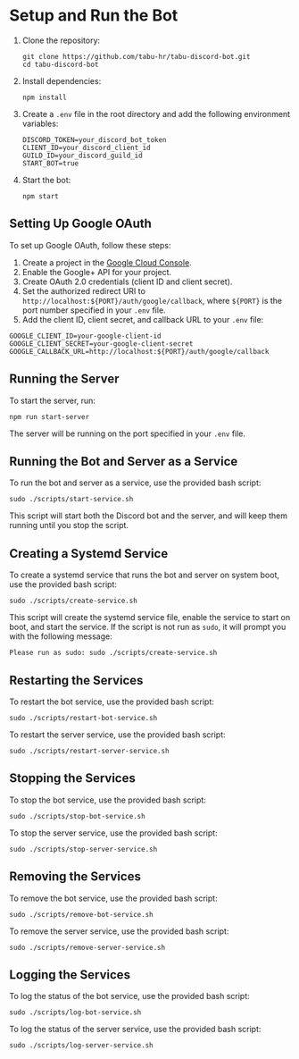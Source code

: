 # Setup and Run the Bot

1. Clone the repository:
   ```
   git clone https://github.com/tabu-hr/tabu-discord-bot.git
   cd tabu-discord-bot
   ```

2. Install dependencies:
   ```
   npm install
   ```

3. Create a `.env` file in the root directory and add the following environment variables:
   ```
   DISCORD_TOKEN=your_discord_bot_token
   CLIENT_ID=your_discord_client_id
   GUILD_ID=your_discord_guild_id
   START_BOT=true
   ```

4. Start the bot:
   ```
   npm start

## Setting Up Google OAuth

To set up Google OAuth, follow these steps:

1. Create a project in the [Google Cloud Console](https://console.cloud.google.com/).
2. Enable the Google+ API for your project.
3. Create OAuth 2.0 credentials (client ID and client secret).
4. Set the authorized redirect URI to `http://localhost:${PORT}/auth/google/callback`, where `${PORT}` is the port number specified in your `.env` file.
5. Add the client ID, client secret, and callback URL to your `.env` file:

```
GOOGLE_CLIENT_ID=your-google-client-id
GOOGLE_CLIENT_SECRET=your-google-client-secret
GOOGLE_CALLBACK_URL=http://localhost:${PORT}/auth/google/callback
```

## Running the Server

To start the server, run:

```
npm run start-server
```

The server will be running on the port specified in your `.env` file.

## Running the Bot and Server as a Service

To run the bot and server as a service, use the provided bash script:

```
sudo ./scripts/start-service.sh
```

This script will start both the Discord bot and the server, and will keep them running until you stop the script.

## Creating a Systemd Service

To create a systemd service that runs the bot and server on system boot, use the provided bash script:

```
sudo ./scripts/create-service.sh
```

This script will create the systemd service file, enable the service to start on boot, and start the service. If the script is not run as `sudo`, it will prompt you with the following message:

```
Please run as sudo: sudo ./scripts/create-service.sh
```

## Restarting the Services

To restart the bot service, use the provided bash script:

```
sudo ./scripts/restart-bot-service.sh
```

To restart the server service, use the provided bash script:

```
sudo ./scripts/restart-server-service.sh
```

## Stopping the Services

To stop the bot service, use the provided bash script:

```
sudo ./scripts/stop-bot-service.sh
```

To stop the server service, use the provided bash script:

```
sudo ./scripts/stop-server-service.sh
```

## Removing the Services

To remove the bot service, use the provided bash script:

```
sudo ./scripts/remove-bot-service.sh
```

To remove the server service, use the provided bash script:

```
sudo ./scripts/remove-server-service.sh
```

## Logging the Services

To log the status of the bot service, use the provided bash script:

```
sudo ./scripts/log-bot-service.sh
```

To log the status of the server service, use the provided bash script:

```
sudo ./scripts/log-server-service.sh
```
